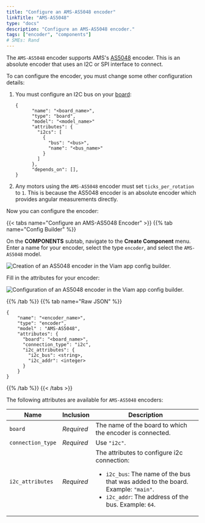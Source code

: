 ```yaml
---
title: "Configure an AMS-AS5048 encoder"
linkTitle: "AMS-AS5048"
type: "docs"
description: "Configure an AMS-AS5048 encoder."
tags: ["encoder", "components"]
# SMEs: Rand
---
```


The `AMS-AS5048` encoder supports AMS's [AS5048](https://ams.com/en/as5048a) encoder.
This is an absolute encoder that uses an I2C or SPI interface to connect.

To can configure the encoder, you must change some other configuration details:

1. You must configure an I2C bus on your [board](../../board):

    ```json-viam
    {
          "name": "<board_name>",
          "type": "board",
          "model": "<model_name>"
          "attributes": {
            "i2cs": [
              {
                "bus": "<bus>",
                "name": "<bus_name>"
              }
            ]
          },
          "depends_on": [],
    }
    ```

2. Any motors using the `AMS-AS5048` encoder must set `ticks_per_rotation` to `1`.
   This is because the AS5048 encoder is an absolute encoder which provides angular measurements directly.

Now you can configure the encoder:

{{< tabs name="Configure an AMS-AS5048 Encoder" >}}
{{% tab name="Config Builder" %}}

On the **COMPONENTS** subtab, navigate to the **Create Component** menu.
Enter a name for your encoder, select the type `encoder`, and select the `AMS-AS5048` model.

<img src="../img/create-am5.png" alt="Creation of an AS5048 encoder in the Viam app config builder." style="max-width:600px" />

Fill in the attributes for your encoder:

<img src="../img/configure-am5.png" alt="Configuration of an AS5048 encoder in the Viam app config builder." />

{{% /tab %}}
{{% tab name="Raw JSON" %}}

```json-viam {class="line-numbers linkable-line-numbers"}
{
    "name": "<encoder_name>",
    "type": "encoder",
    "model" : "AMS-AS5048",
    "attributes": {
      "board": "<board_name>",
      "connection_type": "i2c",
      "i2c_attributes": {
        "i2c_bus": <string>,
        "i2c_addr": <integer>
      }
    }
}
```

{{% /tab %}}
{{< /tabs >}}

The following attributes are available for `AMS-AS5048` encoders:

| Name | Inclusion | Description |
| ---- | --------- | ----------- |
| `board` | *Required* | The name of the board to which the encoder is connected. |
| `connection_type` | *Required* | Use `"i2c"`. |
| `i2c_attributes` | *Required* | The attributes to configure i2c connection: <ul> <li> <code>i2c_bus</code>: The name of the bus that was added to the board. Example: `"main"`. </li> <li> <code>i2c_addr</code>: The address of the bus. Example: `64`. </li> </ul> |
